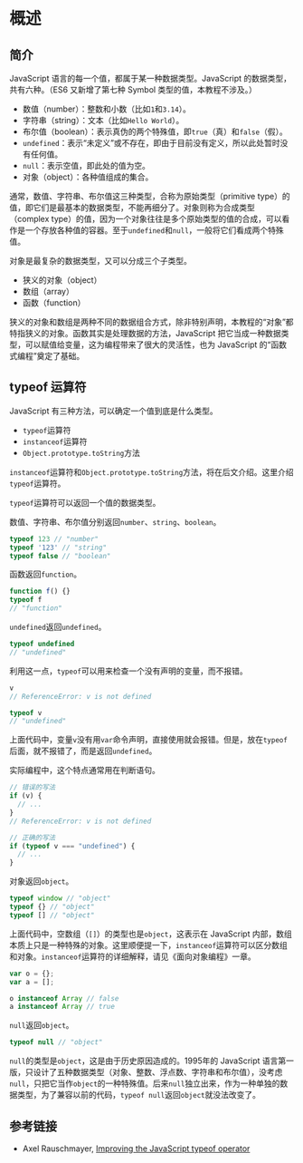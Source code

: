 # 概述

## 简介

JavaScript 语言的每一个值，都属于某一种数据类型。JavaScript 的数据类型，共有六种。（ES6 又新增了第七种 Symbol 类型的值，本教程不涉及。）

* 数值（number）：整数和小数（比如`1`和`3.14`）。
* 字符串（string）：文本（比如`Hello World`）。
* 布尔值（boolean）：表示真伪的两个特殊值，即`true`（真）和`false`（假）。
* `undefined`：表示“未定义”或不存在，即由于目前没有定义，所以此处暂时没有任何值。
* `null`：表示空值，即此处的值为空。
* 对象（object）：各种值组成的集合。

通常，数值、字符串、布尔值这三种类型，合称为原始类型（primitive type）的值，即它们是最基本的数据类型，不能再细分了。对象则称为合成类型（complex type）的值，因为一个对象往往是多个原始类型的值的合成，可以看作是一个存放各种值的容器。至于`undefined`和`null`，一般将它们看成两个特殊值。

对象是最复杂的数据类型，又可以分成三个子类型。

* 狭义的对象（object）
* 数组（array）
* 函数（function）

狭义的对象和数组是两种不同的数据组合方式，除非特别声明，本教程的“对象”都特指狭义的对象。函数其实是处理数据的方法，JavaScript 把它当成一种数据类型，可以赋值给变量，这为编程带来了很大的灵活性，也为 JavaScript 的“函数式编程”奠定了基础。

## typeof 运算符

JavaScript 有三种方法，可以确定一个值到底是什么类型。

* `typeof`运算符
* `instanceof`运算符
* `Object.prototype.toString`方法

`instanceof`运算符和`Object.prototype.toString`方法，将在后文介绍。这里介绍`typeof`运算符。

`typeof`运算符可以返回一个值的数据类型。

数值、字符串、布尔值分别返回`number`、`string`、`boolean`。

```javascript
typeof 123 // "number"
typeof '123' // "string"
typeof false // "boolean"
```

函数返回`function`。

```javascript
function f() {}
typeof f
// "function"
```

`undefined`返回`undefined`。

```javascript
typeof undefined
// "undefined"
```

利用这一点，`typeof`可以用来检查一个没有声明的变量，而不报错。

```javascript
v
// ReferenceError: v is not defined

typeof v
// "undefined"
```

上面代码中，变量`v`没有用`var`命令声明，直接使用就会报错。但是，放在`typeof`后面，就不报错了，而是返回`undefined`。

实际编程中，这个特点通常用在判断语句。

```javascript
// 错误的写法
if (v) {
  // ...
}
// ReferenceError: v is not defined

// 正确的写法
if (typeof v === "undefined") {
  // ...
}
```

对象返回`object`。

```javascript
typeof window // "object"
typeof {} // "object"
typeof [] // "object"
```

上面代码中，空数组（`[]`）的类型也是`object`，这表示在 JavaScript 内部，数组本质上只是一种特殊的对象。这里顺便提一下，`instanceof`运算符可以区分数组和对象。`instanceof`运算符的详细解释，请见《面向对象编程》一章。

```javascript
var o = {};
var a = [];

o instanceof Array // false
a instanceof Array // true
```

`null`返回`object`。

```javascript
typeof null // "object"
```

`null`的类型是`object`，这是由于历史原因造成的。1995年的 JavaScript 语言第一版，只设计了五种数据类型（对象、整数、浮点数、字符串和布尔值），没考虑`null`，只把它当作`object`的一种特殊值。后来`null`独立出来，作为一种单独的数据类型，为了兼容以前的代码，`typeof null`返回`object`就没法改变了。

## 参考链接

* Axel Rauschmayer, [Improving the JavaScript typeof operator](http://www.2ality.com/2011/11/improving-typeof.html)

